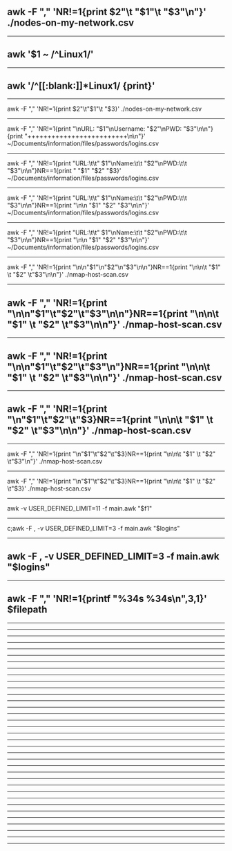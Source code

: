 ## awk -F "," 'NR!=1{print $2"\t "$1"\t "$3"\n"}' ./nodes-on-my-network.csv

---

## awk '$1 ~ /^Linux1/'

---

## awk '/^[[:blank:]]\*Linux1/ {print}'

---

awk -F "," 'NR!=1{print $2"\t"$1"\t "$3}' ./nodes-on-my-network.csv

---

awk -F "," 'NR!=1{print "\nURL: "$1"\nUsername: "$2"\nPWD: "$3"\n\n"} {print "+++++++++++++++++++++++++\n\n"}' ~/Documents/information/files/passwords/logins.csv

---

awk -F "," 'NR!=1{print "URL:\t\t" $1"\nName:\t\t "$2"\nPWD:\t\t "$3"\n\n"}NR==1{print " "$1" "$2" "$3}' ~/Documents/information/files/passwords/logins.csv

---

awk -F "," 'NR!=1{print "URL:\t\t" $1"\nName:\t\t "$2"\nPWD:\t\t "$3"\n\n"}NR==1{print "\n\n "$1" "$2" "$3"\n\n"}' ~/Documents/information/files/passwords/logins.csv

---

awk -F "," 'NR!=1{print "URL:\t\t" $1"\nName:\t\t "$2"\nPWD:\t\t "$3"\n\n"}NR==1{print "\n\n "$1" "$2" "$3"\n\n"}' ~/Documents/information/files/passwords/logins.csv

---

awk -F "," 'NR!=1{print "\n\n"$1"\n"$2"\n"$3"\n\n"}NR==1{print "\n\n\t "$1" \t "$2" \t"$3"\n\n"}' ./nmap-host-scan.csv

---

## awk -F "," 'NR!=1{print "\n\n"$1"\t"$2"\t"$3"\n\n"}NR==1{print "\n\n\t "$1" \t "$2" \t"$3"\n\n"}' ./nmap-host-scan.csv

---

## awk -F "," 'NR!=1{print "\n\n"$1"\t"$2"\t"$3"\n"}NR==1{print "\n\n\t "$1" \t "$2" \t"$3"\n\n"}' ./nmap-host-scan.csv

---

## awk -F "," 'NR!=1{print "\n"$1"\t"$2"\t"$3}NR==1{print "\n\n\t "$1" \t "$2" \t"$3"\n\n"}' ./nmap-host-scan.csv

---

awk -F "," 'NR!=1{print "\n"$1"\t"$2"\t"$3}NR==1{print "\n\n\t "$1" \t "$2" \t"$3"\n"}' ./nmap-host-scan.csv

---

awk -F "," 'NR!=1{print "\n"$1"\t"$2"\t"$3}NR==1{print "\n\n\t "$1" \t "$2" \t"$3}' ./nmap-host-scan.csv

---

awk -v USER_DEFINED_LIMIT=11 -f main.awk "$f1"

---

c;awk -F , -v USER_DEFINED_LIMIT=3 -f main.awk "$logins"

---

## awk -F , -v USER_DEFINED_LIMIT=3 -f main.awk "$logins"

---

## awk -F "," 'NR!=1{printf "%34s %34s\n",$3,$1}' $filepath

---

---

---

---

---

---

---

---

---

---

---

---

---

---

---

---

---

---

---

---

---

---

---

---

---

---

---

---

---

---

---

---

---

---

---
